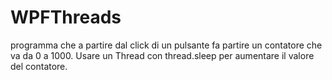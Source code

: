 # WPFThreads
programma che a partire dal click di un pulsante fa partire un contatore che va da 0 a 1000.
Usare un Thread con thread.sleep per aumentare il valore del contatore. 
